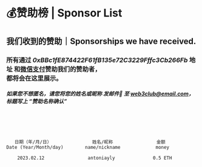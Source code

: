 # 💰赞助榜 | Sponsor List
## 我们收到的赞助｜Sponsorships we have received.

### 所有通过 ***0xBBc1fE874422F61fB135e72C3229Fffc3Cb266Fb*** 地址 和[微信支付](https://yanbo.tech/post/support/)赞助我们的赞助者，<br>都将会在这里展示。

##### 如果您不想匿名，请您将您的姓名或昵称 发邮件📧 至 web3club@email.com，标题写上 “赞助名称确认”

<br>
<br>
<br>


       日期（年/月/日）               姓名/昵称                金额
    Date (Year/Month/day)        name/nickname             money
      
        2023.02.12                antoniayly              0.5 ETH
